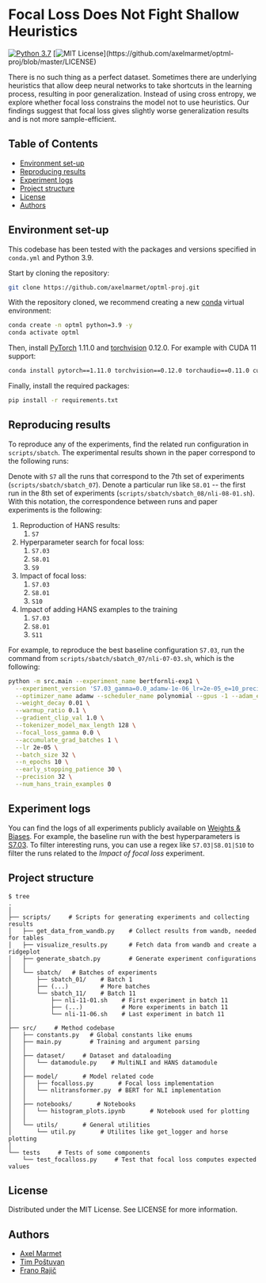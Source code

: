 # Focal Loss Does Not Fight Shallow Heuristics

[![Python 3.7](https://img.shields.io/badge/python-3.9-blue.svg)](https://www.python.org/downloads/release/python-390/)
[![MIT License](https://img.shields.io/apm/l/atomic-design-ui.svg?)](https://github.com/axelmarmet/optml-proj/blob/master/LICENSE)

There is no such thing as a perfect dataset. Sometimes there are underlying heuristics that allow deep neural networks to take shortcuts in the learning process, resulting in poor generalization. Instead of using cross entropy, we explore whether focal loss constrains the model not to use heuristics. Our findings suggest that focal loss gives slightly worse generalization results and is not more sample-efficient.

## Table of Contents

  - [Environment set-up](#environment-set-up)
  - [Reproducing results](#reproducing-results)
  - [Experiment logs](#experiment-logs)
  - [Project structure](#project-structure)
  - [License](#license)
  - [Authors](#authors)


## Environment set-up

This codebase has been tested with the packages and versions specified in `conda.yml` and Python 3.9.

Start by cloning the repository:
```bash
git clone https://github.com/axelmarmet/optml-proj.git
```

With the repository cloned, we recommend creating a new [conda](https://docs.conda.io/en/latest/) virtual environment:
```bash
conda create -n optml python=3.9 -y
conda activate optml
```

Then, install [PyTorch](https://pytorch.org/) 1.11.0 and [torchvision](https://pytorch.org/vision/stable/index.html)
0.12.0. For example with CUDA 11 support:
```bash
conda install pytorch==1.11.0 torchvision==0.12.0 torchaudio==0.11.0 cudatoolkit=11.3 -c pytorch
```

Finally, install the required packages:
```bash
pip install -r requirements.txt
```

## Reproducing results

To reproduce any of the experiments, find the related run configuration in `scripts/sbatch`. The experimental results shown in the paper correspond to the following runs:

Denote with `S7` all the runs that correspond to the 7th set of experiments (`scripts/sbatch/sbatch_07`). Denote a particular run like `S8.01` -- the first run in the 8th set of experiments (`scripts/sbatch/sbatch_08/nli-08-01.sh`). With this notation, the correspondence between runs and paper experiments is the following:
1. Reproduction of HANS results:
   1. `S7`
2. Hyperparameter search for focal loss:
   1. `S7.03`
   2. `S8.01`
   3. `S9`
3. Impact of focal loss:
   1. `S7.03`
   2. `S8.01`
   3. `S10`
4. Impact of adding HANS examples to the training
   1. `S7.03`
   2. `S8.01`
   3. `S11`



For example, to reproduce the best baseline configuration `S7.03`, run the command from `scripts/sbatch/sbatch_07/nli-07-03.sh`, which is the following:
```bash
python -m src.main --experiment_name bertfornli-exp1 \
  --experiment_version 'S7.03_gamma=0.0_adamw-1e-06_lr=2e-05_e=10_precision=32' \
  --optimizer_name adamw --scheduler_name polynomial --gpus -1 --adam_epsilon 1e-06 \
  --weight_decay 0.01 \
  --warmup_ratio 0.1 \
  --gradient_clip_val 1.0 \
  --tokenizer_model_max_length 128 \
  --focal_loss_gamma 0.0 \
  --accumulate_grad_batches 1 \
  --lr 2e-05 \
  --batch_size 32 \
  --n_epochs 10 \
  --early_stopping_patience 30 \
  --precision 32 \
  --num_hans_train_examples 0
```

## Experiment logs

You can find the logs of all experiments publicly available on [Weights & Biases](https://wandb.ai/user72/bertfornli-exp1?workspace=user-user72). For example, the baseline run with the best hyperparameters is [S7.03](https://wandb.ai/user72/bertfornli-exp1/runs/S7.03_gamma-0.0_adamw-1e-06_lr-2e-05_e-10_precision-32_06.11_11.18.07). To filter interesting runs, you can use a regex like `S7.03|S8.01|S10` to filter the runs related to the _Impact of focal loss_ experiment.

## Project structure

```
$ tree
.
│
├── scripts/     # Scripts for generating experiments and collecting results
│   ├── get_data_from_wandb.py    # Collect results from wandb, needed for tables
│   ├── visualize_results.py      # Fetch data from wandb and create a ridgeplot
│   ├── generate_sbatch.py        # Generate experiment configurations
│   │
│   └── sbatch/   # Batches of experiments
│       ├── sbatch_01/    # Batch 1
│       ├── (...)         # More batches
│       └── sbatch_11/    # Batch 11
│           ├── nli-11-01.sh    # First experiment in batch 11
│           ├── (...)           # More experiments in batch 11
│           └── nli-11-06.sh    # Last experiment in batch 11
│
├── src/     # Method codebase
│   ├── constants.py   # Global constants like enums
│   ├── main.py        # Training and argument parsing
│   │
│   ├── dataset/     # Dataset and dataloading
│   │   └── datamodule.py    # MultiNLI and HANS datamodule
│   │
│   ├── model/       # Model related code
│   │   ├── focalloss.py       # Focal loss implementation
│   │   └── nlitransformer.py  # BERT for NLI implementation
│   │
│   ├── notebooks/       # Notebooks
│   │   └── histogram_plots.ipynb       # Notebook used for plotting
│   │
│   └── utils/       # General utilities
│       └── util.py       # Utilites like get_logger and horse plotting
│
└── tests     # Tests of some components
    └── test_focalloss.py     # Test that focal loss computes expected values
```

## License

Distributed under the MIT License. See LICENSE for more information.

## Authors

- [Axel Marmet](https://github.com/axelmarmet)
- [Tim Poštuvan](https://github.com/timpostuvan)
- [Frano Rajič](https://www.github.com/m43)

